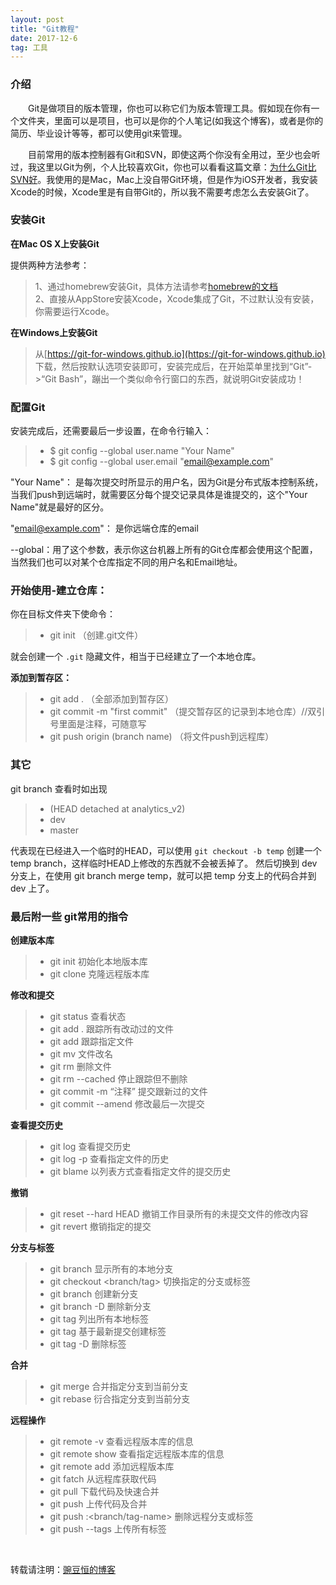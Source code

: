 ```yaml
---
layout: post
title: "Git教程"
date: 2017-12-6   
tag: 工具 
---
```


### 介绍       

　　Git是做项目的版本管理，你也可以称它们为版本管理工具。假如现在你有一个文件夹，里面可以是项目，也可以是你的个人笔记(如我这个博客)，或者是你的简历、毕业设计等等，都可以使用git来管理。

　　目前常用的版本控制器有Git和SVN，即使这两个你没有全用过，至少也会听过，我这里以Git为例，个人比较喜欢Git，你也可以看看这篇文章：[为什么Git比SVN好](http://www.worldhello.net/2012/04/12/why-git-is-better-than-svn.html)。我使用的是Mac，Mac上没自带Git环境，但是作为iOS开发者，我安装Xcode的时候，Xcode里是有自带Git的，所以我不需要考虑怎么去安装Git了。          

### 安装Git

**在Mac OS X上安装Git**      

提供两种方法参考：      

> 1、通过homebrew安装Git，具体方法请参考[homebrew的文档](http://brew.sh/)      
> 2、直接从AppStore安装Xcode，Xcode集成了Git，不过默认没有安装，你需要运行Xcode。     

**在Windows上安装Git**      

> 从[https://git-for-windows.github.io](https://git-for-windows.github.io) 下载，然后按默认选项安装即可，安装完成后，在开始菜单里找到“Git”->“Git Bash”，蹦出一个类似命令行窗口的东西，就说明Git安装成功！


### 配置Git      

安装完成后，还需要最后一步设置，在命令行输入：

>* $ git config --global user.name "Your Name"
>* $ git config --global user.email "email@example.com"

"Your Name"： 是每次提交时所显示的用户名，因为Git是分布式版本控制系统，当我们push到远端时，就需要区分每个提交记录具体是谁提交的，这个"Your Name"就是最好的区分。          

"email@example.com"： 是你远端仓库的email       

--global：用了这个参数，表示你这台机器上所有的Git仓库都会使用这个配置，当然我们也可以对某个仓库指定不同的用户名和Email地址。         



### 开始使用-建立仓库：

你在目标文件夹下使命令：    

>* git init  （创建.git文件）      

就会创建一个 `.git` 隐藏文件，相当于已经建立了一个本地仓库。

**添加到暂存区：**      

>* git add .   （全部添加到暂存区）    
>* git commit -m "first commit"  （提交暂存区的记录到本地仓库）//双引号里面是注释，可随意写     
>* git push origin (branch name)   （将文件push到远程库）

### 其它   

git branch 查看时如出现

>*  (HEAD detached at analytics_v2)   
>*  dev
>*  master

代表现在已经进入一个临时的HEAD，可以使用 `git checkout -b temp` 创建一个 temp branch，这样临时HEAD上修改的东西就不会被丢掉了。
然后切换到 dev 分支上，在使用 git branch merge temp，就可以把 temp 分支上的代码合并到 dev 上了。

### 最后附一些 git常用的指令

**创建版本库**

>* git init     初始化本地版本库
>* git clone   克隆远程版本库

**修改和提交**

>* git status   			查看状态
>* git add .    			跟踪所有改动过的文件
>* git add <file>			跟踪指定文件
>* git mv <old> <new>		文件改名
>* git rm <file>			删除文件
>* git rm --cached <file>	停止跟踪但不删除
>* git commit -m “注释”		提交跟新过的文件
>* git commit --amend		修改最后一次提交

**查看提交历史**

>* git log					查看提交历史
>* git log -p <file>		查看指定文件的历史
>* git blame <file>			以列表方式查看指定文件的提交历史

**撤销**

>* git reset --hard HEAD	撤销工作目录所有的未提交文件的修改内容
>* git revert <commit>		撤销指定的提交

**分支与标签**

>* git branch  					显示所有的本地分支
>* git checkout <branch/tag>	切换指定的分支或标签
>* git branch <new branch>		创建新分支
>* git branch -D <branch>		删除新分支
>* git tag						列出所有本地标签
>* git tag <tagname>			基于最新提交创建标签
>* git tag -D <tag name >		删除标签

**合并**

>* git merge <branch>		合并指定分支到当前分支
>* git rebase <branch>		衍合指定分支到当前分支

**远程操作**

>* git remote -v					查看远程版本库的信息
>* git remote show <remote>	 		查看指定远程版本库的信息
>* git remote add <remote> <url>	添加远程版本库
>* git fatch <remote>				从远程库获取代码
>* git pull <remote> <branch>		下载代码及快速合并
>* git push <remote> <branch> 		上传代码及合并
>* git push <remote> :<branch/tag-name>		删除远程分支或标签
>* git push --tags							上传所有标签

<br>

转载请注明：[豌豆恒的博客](http://www.hengheng520.club)  